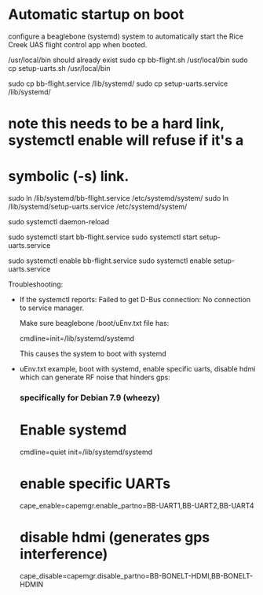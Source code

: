# Automatic startup on boot

configure a beaglebone (systemd) system to automatically start the
Rice Creek UAS flight control app when booted.

/usr/local/bin should already exist
sudo cp bb-flight.sh /usr/local/bin
sudo cp setup-uarts.sh /usr/local/bin

sudo cp bb-flight.service /lib/systemd/
sudo cp setup-uarts.service /lib/systemd/

# note this needs to be a hard link, systemctl enable will refuse if it's a
# symbolic (-s) link.
sudo ln /lib/systemd/bb-flight.service /etc/systemd/system/
sudo ln /lib/systemd/setup-uarts.service /etc/systemd/system/

sudo systemctl daemon-reload

sudo systemctl start bb-flight.service
sudo systemctl start setup-uarts.service

sudo systemctl enable bb-flight.service
sudo systemctl enable setup-uarts.service

Troubleshooting:

- If the systemctl reports: Failed to get D-Bus connection: No connection to service manager.

  Make sure beaglebone /boot/uEnv.txt file has:

    cmdline=init=/lib/systemd/systemd

  This causes the system to boot with systemd

- uEnv.txt example, boot with systemd, enable specific uarts, disable hdmi
  which can generate RF noise that hinders gps:

  ### specifically for Debian 7.9 (wheezy)
  # Enable systemd
  cmdline=quiet init=/lib/systemd/systemd
  # enable specific UARTs
  cape_enable=capemgr.enable_partno=BB-UART1,BB-UART2,BB-UART4
  # disable hdmi (generates gps interference)
  cape_disable=capemgr.disable_partno=BB-BONELT-HDMI,BB-BONELT-HDMIN
